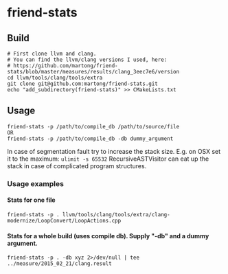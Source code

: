 # friend-stats

## Build
```
# First clone llvm and clang.
# You can find the llvm/clang versions I used, here:
# https://github.com/martong/friend-stats/blob/master/measures/results/clang_3eec7e6/version
cd llvm/tools/clang/tools/extra
git clone git@github.com:martong/friend-stats.git
echo "add_subdirectory(friend-stats)" >> CMakeLists.txt
```

## Usage 
```
friend-stats -p /path/to/compile_db /path/to/source/file
OR
friend-stats -p /path/to/compile_db -db dummy_argument
```
In case of segmentation fault try to increase the stack size.
E.g. on OSX set it to the maximum: 
`ulimit -s 65532`
RecursiveASTVisitor can eat up the stack in case of complicated program structures.

### Usage examples
#### Stats for one file
```
friend-stats -p . llvm/tools/clang/tools/extra/clang-modernize/LoopConvert/LoopActions.cpp
```
#### Stats for a whole build (uses compile db). Supply "-db" and a dummy argument. 
```
friend-stats -p . -db xyz 2>/dev/null | tee ../measure/2015_02_21/clang.result
```
